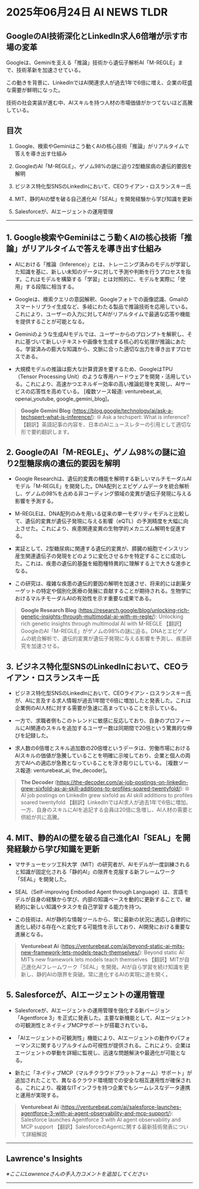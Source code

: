 # 2025年06月24日 AI NEWS TLDR

## GoogleのAI技術深化とLinkedIn求人6倍増が示す市場の変革

Googleは、Geminiを支える「推論」技術から遺伝子解析AI「M-REGLE」まで、技術革新を加速させている。

この動きを背景に、LinkedInではAI関連求人が過去1年で6倍に増え、企業の旺盛な需要が鮮明になった。

技術の社会実装が進む中、AIスキルを持つ人材の市場価値がかつてないほど高騰している。

## 目次

1. Google、検索やGeminiはこう動くAIの核心技術「推論」がリアルタイムで答えを導き出す仕組み

2. GoogleのAI「M-REGLE」、ゲノム98%の謎に迫り2型糖尿病の遺伝的要因を解明

3. ビジネス特化型SNSのLinkedInにおいて、CEOライアン・ロスランスキー氏

4. MIT、静的AIの壁を破る自己進化AI「SEAL」を開発経験から学び知識を更新

5. Salesforceが、AIエージェントの運用管理

---

## 1. Google検索やGeminiはこう動くAIの核心技術「推論」がリアルタイムで答えを導き出す仕組み

- AIにおける「推論（Inference）」とは、トレーニング済みのモデルが学習した知識を基に、新しい未知のデータに対して予測や判断を行うプロセスを指す。これはモデルを構築する「学習」とは対照的に、モデルを実際に「使用」する段階に相当する。

- Googleは、検索クエリの意図解釈、Googleフォトでの画像認識、Gmailのスマートリプライ生成など、多岐にわたる製品で推論技術を応用している。これにより、ユーザーの入力に対してAIがリアルタイムで最適な応答や機能を提供することが可能となる。

- Geminiのような生成AIモデルでは、ユーザーからのプロンプトを解釈し、それに基づいて新しいテキストや画像を生成する核心的な処理が推論にあたる。学習済みの膨大な知識から、文脈に合った適切な出力を導き出すプロセスである。

- 大規模モデルの推論は膨大な計算資源を要するため、GoogleはTPU（Tensor Processing Unit）のような専用ハードウェアを開発・活用している。これにより、高速かつエネルギー効率の高い推論処理を実現し、AIサービスの応答性を高めている。 [複数ソース報道: venturebeat_ai, openai_youtube, google_gemini_blog]。

> **Google Gemini Blog** (https://blog.google/technology/ai/ask-a-techspert-what-is-inference/): 🌐 Ask a techspert: What is inference?
> 【翻訳】英語記事の内容を、日本のAIニュースレターの引用として適切な形で要約翻訳します。

## 2. GoogleのAI「M-REGLE」、ゲノム98%の謎に迫り2型糖尿病の遺伝的要因を解明

- Google Researchは、遺伝的変異の機能を解明する新しいマルチモーダルAIモデル「M-REGLE」を開発した。DNA配列とエピゲノムデータを統合解析し、ゲノムの98%を占める非コーディング領域の変異が遺伝子発現に与える影響を予測する。

- M-REGLEは、DNA配列のみを用いる従来の単一モダリティモデルと比較して、遺伝的変異が遺伝子発現に与える影響（eQTL）の予測精度を大幅に向上させた。これにより、疾患関連変異の生物学的メカニズム解明を促進する。

- 実証として、2型糖尿病に関連する遺伝的変異が、膵臓の細胞でインスリン産生関連遺伝子の発現をどのように変化させるかを特定することに成功した。これは、疾患の遺伝的基盤を細胞種特異的に理解する上で大きな進歩となる。

- この研究は、複雑な疾患の遺伝的要因の解明を加速させ、将来的には創薬ターゲットの特定や個別化医療の発展に貢献することが期待される。生物学におけるマルチモーダルAIの有効性を示す重要な成果である。

> **Google Research Blog** (https://research.google/blog/unlocking-rich-genetic-insights-through-multimodal-ai-with-m-regle/): Unlocking rich genetic insights through multimodal AI with M-REGLE
> 【翻訳】GoogleのAI「M-REGLE」がゲノムの98%の謎に迫る。DNAとエピゲノムの統合解析で、遺伝的変異が遺伝子発現に与える影響を予測し、疾患研究を加速させる。

## 3. ビジネス特化型SNSのLinkedInにおいて、CEOライアン・ロスランスキー氏

- ビジネス特化型SNSのLinkedInにおいて、CEOライアン・ロスランスキー氏が、AIに言及する求人情報が過去1年間で6倍に増加したと発表した。これは企業側のAI人材に対する需要が急速に高まっていることを示している。

- 一方で、求職者側もこのトレンドに敏感に反応しており、自身のプロフィールにAI関連のスキルを追加するユーザー数は同期間で20倍という驚異的な伸びを記録した。

- 求人数の6倍増とスキル追加数の20倍増というデータは、労働市場におけるAIスキルの価値が急騰していることを明確に示唆しており、企業と個人の両方でAIへの適応が急務となっていることを浮き彫りにしている。 [複数ソース報道: venturebeat_ai, the_decoder]。

> **The Decoder** (https://the-decoder.com/ai-job-postings-on-linkedin-grew-sixfold-as-ai-skill-additions-to-profiles-soared-twentyfold/): 🌐 AI job postings on LinkedIn grew sixfold as AI skill additions to profiles soared twentyfold
> 【翻訳】LinkedInではAI求人が過去1年で6倍に増加。一方、自身のスキルにAIを追記する会員は20倍に急増し、AI人材の需要と供給が共に高騰。

## 4. MIT、静的AIの壁を破る自己進化AI「SEAL」を開発経験から学び知識を更新

- マサチューセッツ工科大学（MIT）の研究者が、AIモデルが一度訓練されると知識が固定化される「静的AI」の限界を克服する新フレームワーク「SEAL」を開発した。

- SEAL（Self-improving Embodied Agent through Language）は、言語モデルが自身の経験から学び、内部の知識ベースを動的に更新することで、継続的に新しい知識やタスクを自己学習する能力を持つ。

- この技術は、AIが静的な情報ツールから、常に最新の状況に適応し自律的に進化し続ける存在へと変化する可能性を示しており、AI開発における重要な進展となる。

> **Venturebeat Ai** (https://venturebeat.com/ai/beyond-static-ai-mits-new-framework-lets-models-teach-themselves/): Beyond static AI: MIT’s new framework lets models teach themselves
> 【翻訳】MITが自己進化AIフレームワーク「SEAL」を開発。AIが自ら学習を続け知識を更新し、静的AIの限界を突破。常に進化するAIの実現に道を開く。

## 5. Salesforceが、AIエージェントの運用管理

- Salesforceが、AIエージェントの運用管理を強化する新バージョン「Agentforce 3」を正式に発表した。主要な新機能として、AIエージェントの可観測性とネイティブMCPサポートが搭載されている。

- 「AIエージェントの可観測性」機能により、AIエージェントの動作やパフォーマンスに関するリアルタイムの可視性が提供される。これにより、企業はエージェントの挙動を詳細に監視し、迅速な問題解決や最適化が可能となる。

- 新たに「ネイティブMCP（マルチクラウドプラットフォーム）サポート」が追加されたことで、異なるクラウド環境間での安全な相互運用性が確保される。これにより、複雑なITインフラを持つ企業でもシームレスなデータ連携と運用が実現する。

> **Venturebeat Ai** (https://venturebeat.com/ai/salesforce-launches-agentforce-3-with-ai-agent-observability-and-mcp-support/): Salesforce launches Agentforce 3 with AI agent observability and MCP support
> 【翻訳】SalesforceのAgentに関する最新技術発表について詳細解説

---

## Lawrence's Insights

*※ここにLawrenceさんの手入力コメントを追加してください*

---